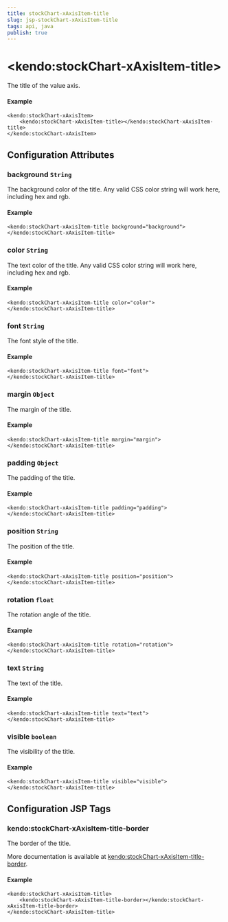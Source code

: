```yaml
---
title: stockChart-xAxisItem-title
slug: jsp-stockChart-xAxisItem-title
tags: api, java
publish: true
---
```


# \<kendo:stockChart-xAxisItem-title\>

The title of the value axis.

#### Example
    <kendo:stockChart-xAxisItem>
        <kendo:stockChart-xAxisItem-title></kendo:stockChart-xAxisItem-title>
    </kendo:stockChart-xAxisItem>

## Configuration Attributes

### background `String`

The background color of the title. Any valid CSS color string will work here, including
hex and rgb.

#### Example
    <kendo:stockChart-xAxisItem-title background="background">
    </kendo:stockChart-xAxisItem-title>

### color `String`

The text color of the title. Any valid CSS color string will work here, including hex and rgb.

#### Example
    <kendo:stockChart-xAxisItem-title color="color">
    </kendo:stockChart-xAxisItem-title>

### font `String`

The font style of the title.

#### Example
    <kendo:stockChart-xAxisItem-title font="font">
    </kendo:stockChart-xAxisItem-title>

### margin `Object`

The margin of the title.

#### Example
    <kendo:stockChart-xAxisItem-title margin="margin">
    </kendo:stockChart-xAxisItem-title>

### padding `Object`

The padding of the title.

#### Example
    <kendo:stockChart-xAxisItem-title padding="padding">
    </kendo:stockChart-xAxisItem-title>

### position `String`

The position of the title.

#### Example
    <kendo:stockChart-xAxisItem-title position="position">
    </kendo:stockChart-xAxisItem-title>

### rotation `float`

The rotation angle of the title.

#### Example
    <kendo:stockChart-xAxisItem-title rotation="rotation">
    </kendo:stockChart-xAxisItem-title>

### text `String`

The text of the title.

#### Example
    <kendo:stockChart-xAxisItem-title text="text">
    </kendo:stockChart-xAxisItem-title>

### visible `boolean`

The visibility of the title.

#### Example
    <kendo:stockChart-xAxisItem-title visible="visible">
    </kendo:stockChart-xAxisItem-title>


##  Configuration JSP Tags

### kendo:stockChart-xAxisItem-title-border

The border of the title.

More documentation is available at [kendo:stockChart-xAxisItem-title-border](stockchart/xaxisitem-title-border).

#### Example

    <kendo:stockChart-xAxisItem-title>
        <kendo:stockChart-xAxisItem-title-border></kendo:stockChart-xAxisItem-title-border>
    </kendo:stockChart-xAxisItem-title>

